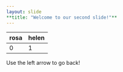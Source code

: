 ```yaml
---
layout: slide
**title: "Welcome to our second slide!"**
---
```

rosa | helen
---- | ----
0    | 1
Use the left arrow to go back!
